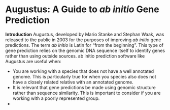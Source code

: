 # Augustus: A Guide to *ab initio* Gene Prediction
**Introduction**
Augustus, developed by Mario Stanke and Stephan Waak, was released to the public in 2003 for the purposes of improving *ab initio* gene predictions. The term *ab initio* is Latin for “from the beginning”. This type of gene prediction relies on the genomic DNA sequence itself to identify genes rather than using outside sources. ab initio prediction software like Augustus are useful when:
- You are working with a species that does not have a well annotated genome. This is particularly true for when you species also does not have a closely related relative with an annotated genome.
- It is relevant that gene predictions be made using genomic structure rather than sequence similarity. This is important to consider if you are working with a poorly represented group.
- 

